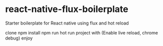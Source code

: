 # react-native-flux-boilerplate
Starter boilerplate for React native using flux and hot reload

clone
npm install
npm run hot
run project with (Enable live reload, chrome debug)
enjoy